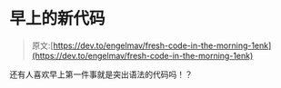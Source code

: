 # 早上的新代码

> 原文:[https://dev.to/engelmav/fresh-code-in-the-morning-1enk](https://dev.to/engelmav/fresh-code-in-the-morning-1enk)

还有人喜欢早上第一件事就是突出语法的代码吗！？